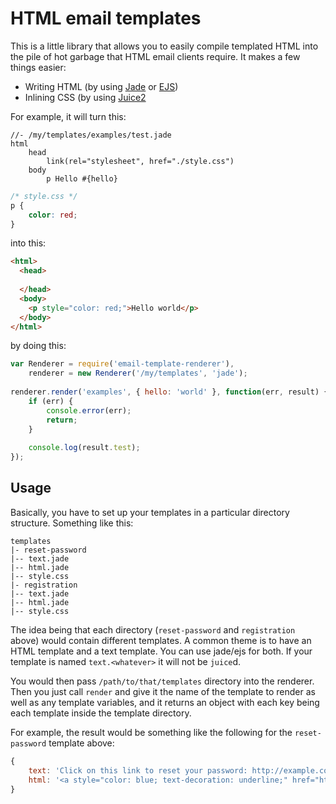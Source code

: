 # HTML email templates
This is a little library that allows you to easily compile templated HTML
into the pile of hot garbage that HTML email clients require. It makes a
few things easier:

- Writing HTML (by using [Jade](http://jade-lang.com/) or [EJS](https://github.com/tj/ejs))
- Inlining CSS (by using [Juice2](https://github.com/andrewrk/juice)

For example, it will turn this:

```jade
//- /my/templates/examples/test.jade
html
	head
		link(rel="stylesheet", href="./style.css")
	body
		p Hello #{hello}
```

```css
/* style.css */
p {
    color: red;
}
```

into this:

```html
<html>
  <head>
    
  </head>
  <body>
    <p style="color: red;">Hello world</p>
  </body>
</html>
```

by doing this:

```javascript
var Renderer = require('email-template-renderer'),
    renderer = new Renderer('/my/templates', 'jade');
    
renderer.render('examples', { hello: 'world' }, function(err, result) {
    if (err) {
        console.error(err);
        return;
    }
    
    console.log(result.test);
});
```

## Usage
Basically, you have to set up your templates in a particular directory structure.
Something like this:

```
templates
|- reset-password
|-- text.jade
|-- html.jade
|-- style.css
|- registration
|-- text.jade
|-- html.jade
|-- style.css
```

The idea being that each directory (`reset-password` and `registration` above) would contain
different templates. A common theme is to have an HTML template and a text template. You can
use jade/ejs for both. If your template is named `text.<whatever>` it will not be `juice`d.

You would then pass `/path/to/that/templates` directory into the renderer. Then you just call
`render` and give it the name of the template to render as well as any template variables, and
it returns an object with each key being each template inside the template directory.

For example, the result would be something like the following for the `reset-password` template
above:

```javascript
{
    text: 'Click on this link to reset your password: http://example.com/asdf',
    html: '<a style="color: blue; text-decoration: underline;" href="http://example.com/asdf">Click here</a> to reset your password.'
}
```